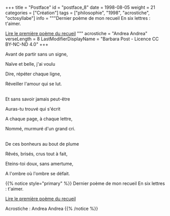 +++
title = "Postface"
id = "postface_8"
date = 1998-08-05
weight = 21
categories = ["Création"]
tags = ["philosophie", "1998", "acrostiche", "octosyllabe"]
info = """Dernier poème de mon recueil En six lettres : t'aimer.

[Lire le première poème du recueil](../../5_cinquieme_saison/le_depart_de_l_amant)
"""
acrostiche = "Andrea Andrea"
verseLength = 8
LastModifierDisplayName = "Barbara Post - Licence CC BY-NC-ND 4.0"
+++

Avant de partir sans un signe,

Naïve et belle, j'ai voulu

Dire, répéter chaque ligne,

Réveiller l'amour qui se lut.

 \
Et sans savoir jamais peut-être

Auras-tu trouvé qui s'écrit

A chaque page, à chaque lettre,

Nommé, murmuré d'un grand cri.

 \
De ces bonheurs au bout de plume

Rêvés, brisés, crus tout à fait,

Eteins-toi doux, sans amertume,

A l'ombre où l'ombre se défait.

{{% notice style="primary" %}}
Dernier poème de mon recueil En six lettres : t'aimer.

[Lire le première poème du recueil](../../5_cinquieme_saison/le_depart_de_l_amant)


Acrostiche : Andrea Andrea
{{% /notice %}}
